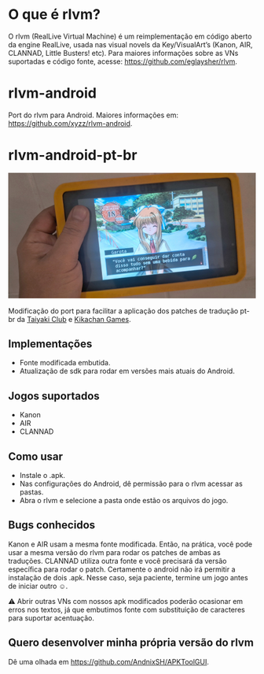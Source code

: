 # O que é rlvm?

O rlvm (RealLive Virtual Machine) é um reimplementação em código aberto da engine RealLive, usada nas visual novels da Key/VisualArt’s (Kanon, AIR, CLANNAD, Little Busters! etc).
Para maiores informações sobre as VNs suportadas e código fonte, acesse: https://github.com/eglaysher/rlvm.

# rlvm-android
Port do rlvm para Android. Maiores informações em: https://github.com/xyzz/rlvm-android.

# rlvm-android-pt-br
![AIR rodando no Android](img/air_tablet.jpg)

Modificação do port para facilitar a aplicação dos patches de tradução pt-br da [Taiyaki Club](https://taiyakiclub.wordpress.com/) e [Kikachan Games](https://kikachangames.github.io/projetos/).

## Implementações
- Fonte modificada embutida.
- Atualização de sdk para rodar em versões mais atuais do Android.

## Jogos suportados
- Kanon
- AIR
- CLANNAD

## Como usar
- Instale o .apk.
- Nas configurações do Android, dê permissão para o rlvm acessar as pastas.
- Abra o rlvm e selecione a pasta onde estão os arquivos do jogo.

## Bugs conhecidos
Kanon e AIR usam a mesma fonte modificada. Então, na prática, você pode usar a mesma versão do rlvm para rodar os patches de ambas as traduções.
CLANNAD utiliza outra fonte e você precisará da versão específica para rodar o patch. Certamente o android não irá permitir a instalação de dois .apk. Nesse caso, seja paciente, termine um jogo antes de iniciar outro :relaxed:.

:warning: Abrir outras VNs com nossos apk modificados poderão ocasionar em erros nos textos, já que embutimos fonte com substituição de caracteres para suportar acentuação.

## Quero desenvolver minha própria versão do rlvm
Dê uma olhada em https://github.com/AndnixSH/APKToolGUI.
